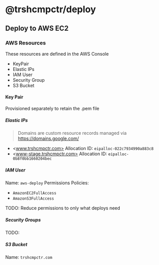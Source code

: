 # @trshcmpctr/deploy

## Deploy to AWS EC2

### AWS Resources

These resources are defined in the AWS Console

* KeyPair
* Elastic IPs
* IAM User
* Security Group
* S3 Bucket

#### Key Pair

Provisioned separately to retain the .pem file

##### Elastic IPs

> Domains are custom resource records managed via <https://domains.google.com/>

* <www.trshcmpctr.com>
Allocation ID: `eipalloc-022c7934990a883c8`
* <www-stage.trshcmpctr.com>
Allocation ID: `eipalloc-0b8f0bb1660204bec`

##### IAM User

Name: `aws-deploy`
Permissions Policies:

* `AmazonEC2FullAccess`
* `AmazonS3FullAccess`

TODO: Reduce permissions to only what deploys need

##### Security Groups

TODO:

##### S3 Bucket

Name: `trshcmpctr.com`
